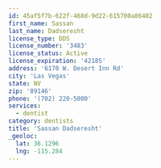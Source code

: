 ```yaml
---
id: 45af5f7b-622f-468d-9d22-615700a86402
first_name: Sassan
last_name: Dadseresht
license_type: DDS
license_number: '3483'
license_status: Active
license_expiration: '42185'
address: '6170 W. Desert Inn Rd'
city: 'Las Vegas'
state: NV
zip: '89146'
phone: '(702) 220-5000'
services:
  - dentist
category: dentists
title: 'Sassan Dadseresht'
_geoloc:
  lat: 36.1296
  lng: -115.284
---
```

